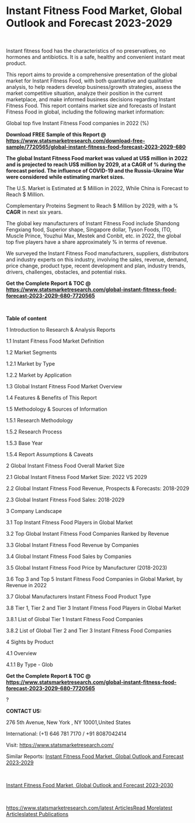 <h1>Instant Fitness Food Market, Global Outlook and Forecast 2023-2029</h1><br/><p>Instant fitness food has the characteristics of no preservatives, no hormones and antibiotics. It is a safe, healthy and convenient instant meat product.</p>
 
 
 
 <p>This report aims to provide a comprehensive presentation of the global market for Instant Fitness Food, with both quantitative and qualitative analysis, to help readers develop business/growth strategies, assess the market competitive situation, analyze their position in the current marketplace, and make informed business decisions regarding Instant Fitness Food. This report contains market size and forecasts of Instant Fitness Food in global, including the following market information:</p>
 
 
 
 <p>Global top five Instant Fitness Food companies in 2022 (%)</p>
 
 
 
 <p><strong>Download FREE Sample of this Report @ <a href="https://www.statsmarketresearch.com/download-free-sample/7720565/global-instant-fitness-food-forecast-2023-2029-680">https://www.statsmarketresearch.com/download-free-sample/7720565/global-instant-fitness-food-forecast-2023-2029-680</a></strong></p>
 
 
 
 <p><strong>The global Instant Fitness Food market was valued at US$ million in 2022 and is projected to reach US$ million by 2029, at a <strong>CAGR</strong> of % during the forecast period. The influence of COVID-19 and the Russia-Ukraine War were considered while estimating market sizes.</strong></p>
 
 
 
 <p>The U.S. Market is Estimated at $ Million in 2022, While China is Forecast to Reach $ Million.</p>
 
 
 
 <p>Complementary Proteins Segment to Reach $ Million by 2029, with a % <strong>CAGR</strong> in next six years.</p>
 
 
 
 <p>The global key manufacturers of Instant Fitness Food include Shandong Fengxiang food, Superior shape, Singapore dollar, Tyson Foods, ITO, Muscle Prince, Youzhui Max, Mestek and Conbit, etc. in 2022, the global top five players have a share approximately % in terms of revenue.</p>
 
 
 
 <p>We surveyed the Instant Fitness Food manufacturers, suppliers, distributors and industry experts on this industry, involving the sales, revenue, demand, price change, product type, recent development and plan, industry trends, drivers, challenges, obstacles, and potential risks.</p>
 
 
 
 <div><b>Get the Complete Report & TOC @ <a href="https://www.statsmarketresearch.com/global-instant-fitness-food-forecast-2023-2029-680-7720565">https://www.statsmarketresearch.com/global-instant-fitness-food-forecast-2023-2029-680-7720565</a></b></div>
 
 
 
 <p><br />
 
 <b>Table of content</b></p>
 
 
 
 <p>1 Introduction to Research & Analysis Reports<br />
 
 1.1 Instant Fitness Food Market Definition<br />
 
 1.2 Market Segments<br />
 
 1.2.1 Market by Type<br />
 
 1.2.2 Market by Application<br />
 
 1.3 Global Instant Fitness Food Market Overview<br />
 
 1.4 Features & Benefits of This Report<br />
 
 1.5 Methodology & Sources of Information<br />
 
 1.5.1 Research Methodology<br />
 
 1.5.2 Research Process<br />
 
 1.5.3 Base Year<br />
 
 1.5.4 Report Assumptions & Caveats<br />
 
 2 Global Instant Fitness Food Overall Market Size<br />
 
 2.1 Global Instant Fitness Food Market Size: 2022 VS 2029<br />
 
 2.2 Global Instant Fitness Food Revenue, Prospects & Forecasts: 2018-2029<br />
 
 2.3 Global Instant Fitness Food Sales: 2018-2029<br />
 
 3 Company Landscape<br />
 
 3.1 Top Instant Fitness Food Players in Global Market<br />
 
 3.2 Top Global Instant Fitness Food Companies Ranked by Revenue<br />
 
 3.3 Global Instant Fitness Food Revenue by Companies<br />
 
 3.4 Global Instant Fitness Food Sales by Companies<br />
 
 3.5 Global Instant Fitness Food Price by Manufacturer (2018-2023)<br />
 
 3.6 Top 3 and Top 5 Instant Fitness Food Companies in Global Market, by Revenue in 2022<br />
 
 3.7 Global Manufacturers Instant Fitness Food Product Type<br />
 
 3.8 Tier 1, Tier 2 and Tier 3 Instant Fitness Food Players in Global Market<br />
 
 3.8.1 List of Global Tier 1 Instant Fitness Food Companies<br />
 
 3.8.2 List of Global Tier 2 and Tier 3 Instant Fitness Food Companies<br />
 
 4 Sights by Product<br />
 
 4.1 Overview<br />
 
 4.1.1 By Type - Glob</p>
 
 
 
 <div><b>Get the Complete Report & TOC @ <a href="https://www.statsmarketresearch.com/global-instant-fitness-food-forecast-2023-2029-680-7720565">https://www.statsmarketresearch.com/global-instant-fitness-food-forecast-2023-2029-680-7720565</a></b></div>
 
 
 
 <p>? </p>
 
 
 
 <p><b>CONTACT US:</b><br />
 
 276 5th Avenue, New York , NY 10001,United States<br />
 
 International: (+1) 646 781 7170 / +91 8087042414<br />
 
 Visit: <a href="https://www.statsmarketresearch.com/">https://www.statsmarketresearch.com/</a><br />
 
 Similar Reports: <a href="https://www.statsmarketresearch.com/global-instant-fitness-food-forecast-2023-2029-680-7720565">Instant Fitness Food Market, Global Outlook and Forecast 2023-2029</a><br />
 
 <br />
 
 <a href="https://www.statsmarketresearch.com/global-instant-fitness-food-forecast-2023-2029-680-7720565">Instant Fitness Food Market, Global Outlook and Forecast 2023-2030</a><br />
 
 <br />
 
 <a href="https://gyeongbokgung.com">https://www.statsmarketresearch.com/</a><a href="https://hallyeomaritime.com">latest Articles</a><a href="https://jingwansa.com">Read More</a><a href="https://nguoiviet.jp/">latest Articles</a><a href="https://www.intelmarketresearch.com/">latest Publications</a></p>